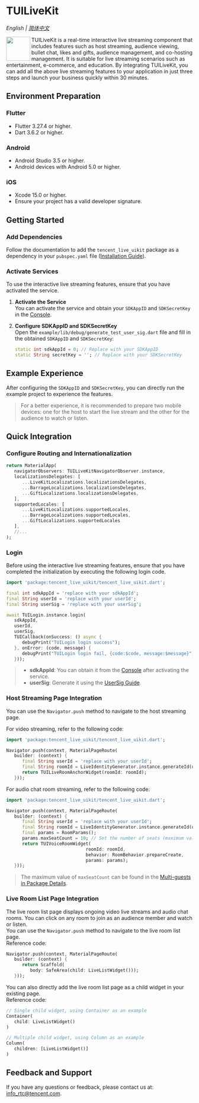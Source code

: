 # TUILiveKit

_English | [简体中文](README-zh_CN.md)_

<img src="https://qcloudimg.tencent-cloud.cn/raw/ec034fc6e4cf42cae579d32f5ab434a1.png" align="left" width=65 height=65>

TUILiveKit is a real-time interactive live streaming component that includes features such as host streaming, audience viewing, bullet chat, likes and gifts, audience management, and co-hosting management. It is suitable for live streaming scenarios such as entertainment, e-commerce, and education. By integrating TUILiveKit, you can add all the above live streaming features to your application in just three steps and launch your business quickly within 30 minutes.

## Environment Preparation

### Flutter

- Flutter 3.27.4 or higher.
- Dart 3.6.2 or higher.

### Android

- Android Studio 3.5 or higher.
- Android devices with Android 5.0 or higher.

### iOS

- Xcode 15.0 or higher.
- Ensure your project has a valid developer signature.

## Getting Started

### Add Dependencies

Follow the documentation to add the `tencent_live_uikit` package as a dependency in your `pubspec.yaml` file ([Installation Guide](https://pub.flutter-io.cn/packages/tencent_live_uikit/install)).

### Activate Services

To use the interactive live streaming features, ensure that you have activated the service.

1. **Activate the Service**  
   You can activate the service and obtain your `SDKAppID` and `SDKSecretKey` in the [Console](https://trtc.io/document/60033?platform=flutter&product=live&menulabel=uikit).

2. **Configure SDKAppID and SDKSecretKey**  
   Open the `example/lib/debug/generate_test_user_sig.dart` file and fill in the obtained `SDKAppID` and `SDKSecretKey`:

   ```dart
   static int sdkAppId = 0; // Replace with your SDKAppID
   static String secretKey = ''; // Replace with your SDKSecretKey
   ```

## Example Experience

After configuring the `SDKAppID` and `SDKSecretKey`, you can directly run the example project to experience the features.  
> For a better experience, it is recommended to prepare two mobile devices: one for the host to start the live stream and the other for the audience to watch or listen.

## Quick Integration

### Configure Routing and Internationalization

```dart
return MaterialApp(
   navigatorObservers: TUILiveKitNavigatorObserver.instance,
   localizationsDelegates: [
      ...LiveKitLocalizations.localizationsDelegates,
      ...BarrageLocalizations.localizationsDelegates,
      ...GiftLocalizations.localizationsDelegates,
   ],
   supportedLocales: [
      ...LiveKitLocalizations.supportedLocales,
      ...BarrageLocalizations.supportedLocales,
      ...GiftLocalizations.supportedLocales
   ],
   //...
);
```

### Login

Before using the interactive live streaming features, ensure that you have completed the initialization by executing the following login code.

```dart
import 'package:tencent_live_uikit/tencent_live_uikit.dart';

final int sdkAppId = 'replace with your sdkAppId';
final String userId = 'replace with your userId';
final String userSig = 'replace with your userSig';

await TUILogin.instance.login(
   sdkAppId,
   userId,
   userSig,
   TUICallback(onSuccess: () async {
      debugPrint("TUILogin login success");
   }, onError: (code, message) {
      debugPrint("TUILogin login fail, {code:$code, message:$message}");
   }));
```

> - **sdkAppId**: You can obtain it from the [Console](https://trtc.io/document/60033?platform=flutter&product=live&menulabel=uikit) after activating the service.  
> - **userSig**: Generate it using the [UserSig Guide](https://trtc.io/document/35166?platform=flutter&product=live&menulabel=uikit).

### Host Streaming Page Integration

You can use the `Navigator.push` method to navigate to the host streaming page.

For video streaming, refer to the following code:

```dart
import 'package:tencent_live_uikit/tencent_live_uikit.dart';

Navigator.push(context, MaterialPageRoute(
   builder: (context) {
      final String userId = 'replace with your userId';
      final String roomId = LiveIdentityGenerator.instance.generateId(userId, RoomType.live);
      return TUILiveRoomAnchorWidget(roomId: roomId);
   }));
```

For audio chat room streaming, refer to the following code:

```dart
import 'package:tencent_live_uikit/tencent_live_uikit.dart';

Navigator.push(context, MaterialPageRoute(
   builder: (context) {
      final String userId = 'replace with your userId';
      final String roomId = LiveIdentityGenerator.instance.generateId(userId, RoomType.live);
      final params = RoomParams();
      params.maxSeatCount = 10; // Set the number of seats (maximum value depends on your subscription plan).
      return TUIVoiceRoomWidget(
                              roomId: roomId,
                              behavior: RoomBehavior.prepareCreate,
                              params: params);
   }));
```

> The maximum value of `maxSeatCount` can be found in the [Multi-guests in Package Details](https://trtc.io/document/59407?platform=flutter&product=live&menulabel=uikit#658e2423-30d2-45e2-91b8-128b2730b072).

### Live Room List Page Integration

The live room list page displays ongoing video live streams and audio chat rooms. You can click on any room to join as an audience member and watch or listen.  
You can use the `Navigator.push` method to navigate to the live room list page.  
Reference code:

```dart
Navigator.push(context, MaterialPageRoute(
   builder: (context) {
      return Scaffold(
         body: SafeArea(child: LiveListWidget()));
   }));
```

You can also directly add the live room list page as a child widget in your existing page.  
Reference code:

```dart
// Single child widget, using Container as an example
Container(
   child: LiveListWidget()
)

// Multiple child widget, using Column as an example
Column(
   children: [LiveListWidget()]
)
```

## Feedback and Support

If you have any questions or feedback, please contact us at: <info_rtc@tencent.com>.
